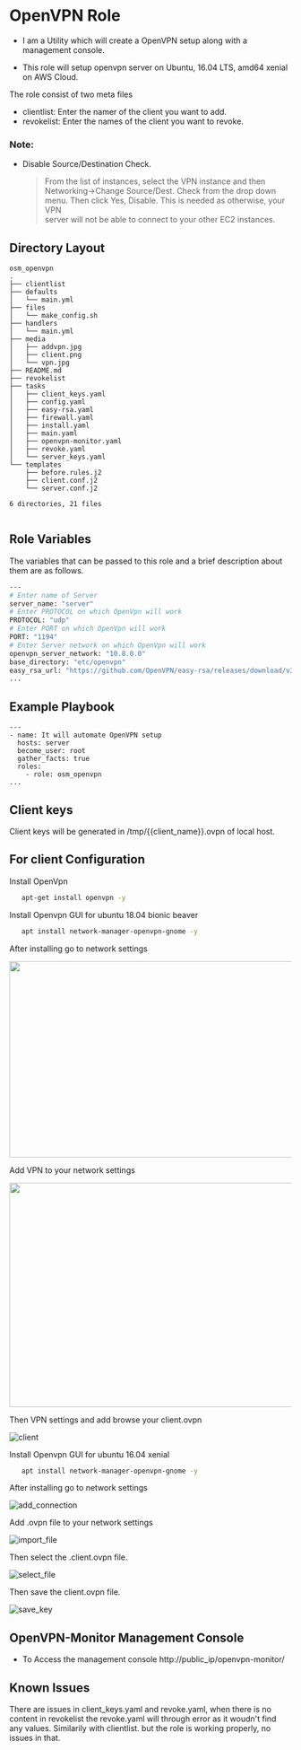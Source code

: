 #

OpenVPN Role
============

- I am a Utility which will create a OpenVPN setup along with a management console.

- This role will setup openvpn server on Ubuntu, 16.04 LTS, amd64 xenial on AWS Cloud.

The role consist of two meta files
- clientlist: Enter the namer of the client you want to add.
- revokelist: Enter the names of the client you want to revoke.

### Note:  
  - Disable Source/Destination Check. 
     
     > From the list of instances, select the VPN instance and then Networking->Change Source/Dest. 
     > Check from the drop down menu. Then click Yes, Disable. This is needed as otherwise, your VPN  
     > server will not be able to connect to your other EC2 instances.

Directory Layout
----------------
```
osm_openvpn
.
├── clientlist
├── defaults
│   └── main.yml
├── files
│   └── make_config.sh
├── handlers
│   └── main.yml
├── media
│   ├── addvpn.jpg
│   ├── client.png
│   └── vpn.jpg
├── README.md
├── revokelist
├── tasks
│   ├── client_keys.yaml
│   ├── config.yaml
│   ├── easy-rsa.yaml
│   ├── firewall.yaml
│   ├── install.yaml
│   ├── main.yaml
│   ├── openvpn-monitor.yaml
│   ├── revoke.yaml
│   └── server_keys.yaml
└── templates
    ├── before.rules.j2
    ├── client.conf.j2
    └── server.conf.j2

6 directories, 21 files


```

Role Variables
--------------

The variables that can be passed to this role and a brief description about them are as follows.

```sh
---
# Enter name of Server
server_name: "server"
# Enter PROTOCOL on which OpenVpn will work
PROTOCOL: "udp"
# Enter PORT on which OpenVpn will work
PORT: "1194"
# Enter Server network on which OpenVpn will work
openvpn_server_network: "10.8.0.0"
base_directory: "etc/openvpn"
easy_rsa_url: "https://github.com/OpenVPN/easy-rsa/releases/download/v3.0.4/EasyRSA-3.0.4.tgz"
...


```

Example Playbook
----------------
```
---
- name: It will automate OpenVPN setup
  hosts: server
  become_user: root
  gather_facts: true
  roles:
    - role: osm_openvpn
...

```
Client keys
-----------

Client keys will be generated in /tmp/{{client_name}}.ovpn of local host.

For client Configuration
------------------------

Install OpenVpn

```sh
   apt-get install openvpn -y

```

Install Openvpn GUI for ubuntu 18.04 bionic beaver


```sh
   apt install network-manager-openvpn-gnome -y
```

After installing go to network settings

<img src="https://raw.githubusercontent.com/OT-OSM/openvpn/master/media/vpn.jpg" height="350" width="700">

Add VPN to your network settings

<img src="https://raw.githubusercontent.com/OT-OSM/openvpn/master/media/addvpn.jpg" height="400" width="700">

Then VPN settings and add browse your client.ovpn

![client](https://raw.githubusercontent.com/OT-OSM/openvpn/master/media/client.png)

Install Openvpn GUI for ubuntu 16.04 xenial

```sh
   apt install network-manager-openvpn-gnome -y
```

After installing go to network settings

![add_connection](https://raw.githubusercontent.com/OT-OSM/openvpn/master/media/add_connection.png)

Add .ovpn file to your network settings

![import_file](https://raw.githubusercontent.com/OT-OSM/openvpn/master/media/import_file.png)

Then select the .client.ovpn file.

![select_file](https://raw.githubusercontent.com/OT-OSM/openvpn/master/media/select_file.png)

Then save the client.ovpn file.

![save_key](https://raw.githubusercontent.com/OT-OSM/openvpn/master/media/save_key.png)



OpenVPN-Monitor Management Console
----------------------------------

- To Access the management console  http://public_ip/openvpn-monitor/


Known Issues
------------

There are issues in client_keys.yaml and revoke.yaml, when there is no content in revokelist the revoke.yaml will through error as it woudn't find any values. Similarily with clientlist.
but the role is working properly, no issues in that.
